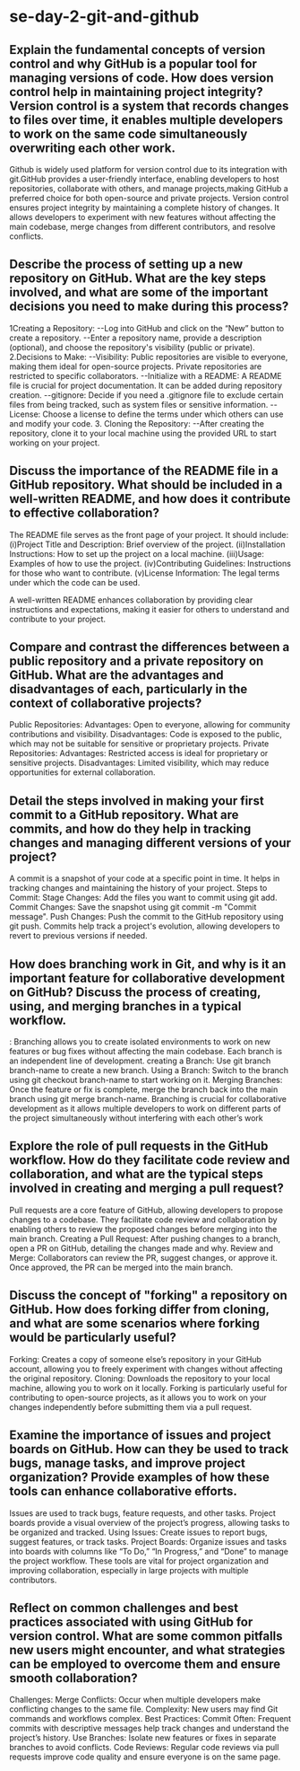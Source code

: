 # se-day-2-git-and-github
## Explain the fundamental concepts of version control and why GitHub is a popular tool for managing versions of code. How does version control help in maintaining project integrity? Version control is a system that records changes to files over time, it enables multiple developers to work on the same code simultaneously overwriting each other work. 
Github is widely used platform for version control due to its integration with git.GitHub provides a user-friendly interface, enabling developers to host repositories, collaborate with others, and manage projects,making GitHub a preferred choice for both open-source and private projects.
Version control ensures project integrity by maintaining a complete history of changes. It allows developers to experiment with new features without affecting the main codebase, merge changes from different contributors, and resolve conflicts. 



## Describe the process of setting up a new repository on GitHub. What are the key steps involved, and what are some of the important decisions you need to make during this process?
1Creating a Repository:
--Log into GitHub and click on the “New” button to create a repository.
--Enter a repository name, provide a description (optional), and choose the repository's visibility (public or private).
2.Decisions to Make:
--Visibility: Public repositories are visible to everyone, making them ideal for open-source projects. Private repositories are restricted to specific collaborators.
--Initialize with a README: A README file is crucial for project documentation. It can be added during repository creation.
--gitignore: Decide if you need a .gitignore file to exclude certain files from being tracked, such as system files or sensitive information.
--License: Choose a license to define the terms under which others can use and modify your code.
3. Cloning the Repository:
--After creating the repository, clone it to your local machine using the provided URL to start working on your project.

## Discuss the importance of the README file in a GitHub repository. What should be included in a well-written README, and how does it contribute to effective collaboration?
The README file serves as the front page of your project.
 It should include:
(i)Project Title and Description: Brief overview of the project.
(ii)Installation Instructions: How to set up the project on a local machine.
(iii)Usage: Examples of how to use the project.
(iv)Contributing Guidelines: Instructions for those who want to contribute.
(v)License Information: The legal terms under which the code can be used.

A well-written README enhances collaboration by providing clear instructions and expectations, making it easier for others to understand and contribute to your project.

## Compare and contrast the differences between a public repository and a private repository on GitHub. What are the advantages and disadvantages of each, particularly in the context of collaborative projects?
Public Repositories:
Advantages: Open to everyone, allowing for community contributions and visibility.
Disadvantages: Code is exposed to the public, which may not be suitable for sensitive or proprietary projects.
Private Repositories:
Advantages: Restricted access is ideal for proprietary or sensitive projects.
Disadvantages: Limited visibility, which may reduce opportunities for external collaboration.

## Detail the steps involved in making your first commit to a GitHub repository. What are commits, and how do they help in tracking changes and managing different versions of your project?
A commit is a snapshot of your code at a specific point in time. It helps in tracking changes and maintaining the history of your project.
Steps to Commit:
Stage Changes: Add the files you want to commit using git add.
Commit Changes: Save the snapshot using git commit -m "Commit message".
Push Changes: Push the commit to the GitHub repository using git push.
Commits help track a project's evolution, allowing developers to revert to previous versions if needed.

## How does branching work in Git, and why is it an important feature for collaborative development on GitHub? Discuss the process of creating, using, and merging branches in a typical workflow.
: Branching allows you to create isolated environments to work on new features or bug fixes without affecting the main codebase. Each branch is an independent line of development.
creating a Branch:
Use git branch branch-name to create a new branch.
Using a Branch:
Switch to the branch using git checkout branch-name to start working on it.
Merging Branches:
Once the feature or fix is complete, merge the branch back into the main branch using git merge branch-name.
Branching is crucial for collaborative development as it allows multiple developers to work on different parts of the project simultaneously without interfering with each other’s work
## Explore the role of pull requests in the GitHub workflow. How do they facilitate code review and collaboration, and what are the typical steps involved in creating and merging a pull request?
Pull requests are a core feature of GitHub, allowing developers to propose changes to a codebase. They facilitate code review and collaboration by enabling others to review the proposed changes before merging into the main branch.
Creating a Pull Request:
After pushing changes to a branch, open a PR on GitHub, detailing the changes made and why.
Review and Merge:
Collaborators can review the PR, suggest changes, or approve it. Once approved, the PR can be merged into the main branch.

## Discuss the concept of "forking" a repository on GitHub. How does forking differ from cloning, and what are some scenarios where forking would be particularly useful?
Forking: Creates a copy of someone else’s repository in your GitHub account, allowing you to freely experiment with changes without affecting the original repository.
Cloning: Downloads the repository to your local machine, allowing you to work on it locally.
Forking is particularly useful for contributing to open-source projects, as it allows you to work on your changes independently before submitting them via a pull request.

## Examine the importance of issues and project boards on GitHub. How can they be used to track bugs, manage tasks, and improve project organization? Provide examples of how these tools can enhance collaborative efforts.
Issues are used to track bugs, feature requests, and other tasks. Project boards provide a visual overview of the project’s progress, allowing tasks to be organized and tracked.
Using Issues:
Create issues to report bugs, suggest features, or track tasks.
Project Boards:
Organize issues and tasks into boards with columns like “To Do,” “In Progress,” and “Done” to manage the project workflow.
These tools are vital for project organization and improving collaboration, especially in large projects with multiple contributors.
## Reflect on common challenges and best practices associated with using GitHub for version control. What are some common pitfalls new users might encounter, and what strategies can be employed to overcome them and ensure smooth collaboration?
Challenges:
Merge Conflicts: Occur when multiple developers make conflicting changes to the same file.
Complexity: New users may find Git commands and workflows complex.
Best Practices:
Commit Often: Frequent commits with descriptive messages help track changes and understand the project’s history.
Use Branches: Isolate new features or fixes in separate branches to avoid conflicts.
Code Reviews: Regular code reviews via pull requests improve code quality and ensure everyone is on the same page.
